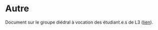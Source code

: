 # Autre

Document sur le groupe diédral à vocation des étudiant.e.s de L3 (<a href="https://pierreloisel.github.io/folder_pdf/diedral.pdf" target="_blank">lien</a>).

